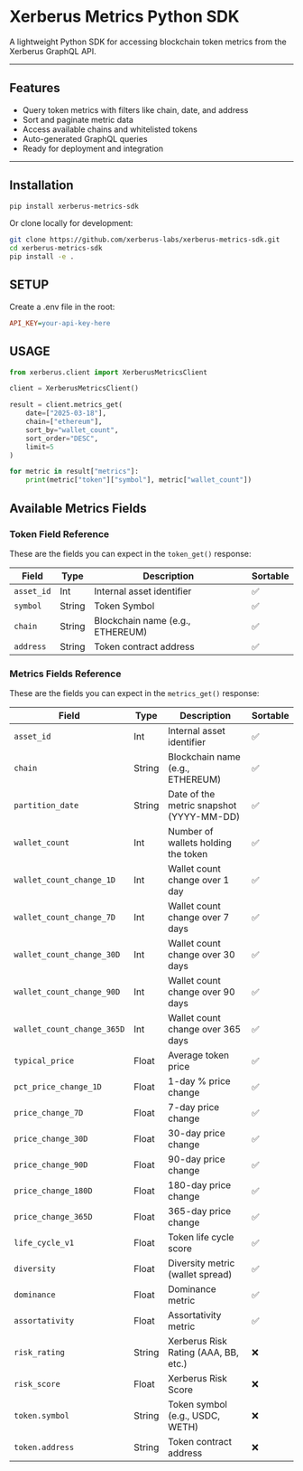 # Xerberus Metrics Python SDK

A lightweight Python SDK for accessing blockchain token metrics from the Xerberus GraphQL API.

---

## Features

- Query token metrics with filters like chain, date, and address
- Sort and paginate metric data
- Access available chains and whitelisted tokens
- Auto-generated GraphQL queries
- Ready for deployment and integration

---

## Installation

```bash
pip install xerberus-metrics-sdk
```


Or clone locally for development:

```bash
git clone https://github.com/xerberus-labs/xerberus-metrics-sdk.git
cd xerberus-metrics-sdk
pip install -e .
```

## SETUP

Create a .env file in the root:

```ini
API_KEY=your-api-key-here

```

## USAGE

```python
from xerberus.client import XerberusMetricsClient

client = XerberusMetricsClient()

result = client.metrics_get(
    date=["2025-03-18"],
    chain=["ethereum"],
    sort_by="wallet_count",
    sort_order="DESC",
    limit=5
)

for metric in result["metrics"]:
    print(metric["token"]["symbol"], metric["wallet_count"])

```

## Available Metrics Fields

### Token Field Reference

These are the fields you can expect in the `token_get()` response:

| Field                      | Type     | Description                                | Sortable |
|---------------------------|----------|--------------------------------------------|----------|
| `asset_id`                | Int      | Internal asset identifier                  | ✅       |
| `symbol`                  | String   | Token Symbol                               | ✅       |
| `chain`                   | String   | Blockchain name (e.g., ETHEREUM)           | ✅       |
| `address`                 | String   | Token contract address                     | ✅       |

### Metrics Fields Reference

These are the fields you can expect in the `metrics_get()` response:


| Field                      | Type     | Description                                | Sortable |
|---------------------------|----------|--------------------------------------------|----------|
| `asset_id`                | Int      | Internal asset identifier                  | ✅       |
| `chain`                   | String   | Blockchain name (e.g., ETHEREUM)           | ✅       |
| `partition_date`          | String   | Date of the metric snapshot (YYYY-MM-DD)   | ✅       |
| `wallet_count`            | Int      | Number of wallets holding the token        | ✅       |
| `wallet_count_change_1D`  | Int      | Wallet count change over 1 day             | ✅       |
| `wallet_count_change_7D`  | Int      | Wallet count change over 7 days            | ✅       |
| `wallet_count_change_30D` | Int      | Wallet count change over 30 days           | ✅       |
| `wallet_count_change_90D` | Int      | Wallet count change over 90 days           | ✅       |
| `wallet_count_change_365D`| Int      | Wallet count change over 365 days          | ✅       |
| `typical_price`           | Float    | Average token price                        | ✅       |
| `pct_price_change_1D`     | Float    | 1-day % price change                       | ✅       |
| `price_change_7D`         | Float    | 7-day price change                         | ✅       |
| `price_change_30D`        | Float    | 30-day price change                        | ✅       |
| `price_change_90D`        | Float    | 90-day price change                        | ✅       |
| `price_change_180D`       | Float    | 180-day price change                       | ✅       |
| `price_change_365D`       | Float    | 365-day price change                       | ✅       |
| `life_cycle_v1`           | Float    | Token life cycle score                     | ✅       |
| `diversity`               | Float    | Diversity metric (wallet spread)           | ✅       |
| `dominance`               | Float    | Dominance metric                           | ✅       |
| `assortativity`           | Float    | Assortativity metric                       | ✅       |
| `risk_rating`             | String   | Xerberus Risk Rating (AAA, BB, etc.)       | ❌       |
| `risk_score`              | Float    | Xerberus Risk Score                        | ❌       |
| `token.symbol`            | String   | Token symbol (e.g., USDC, WETH)            | ❌       |
| `token.address`           | String   | Token contract address                     | ❌       |



